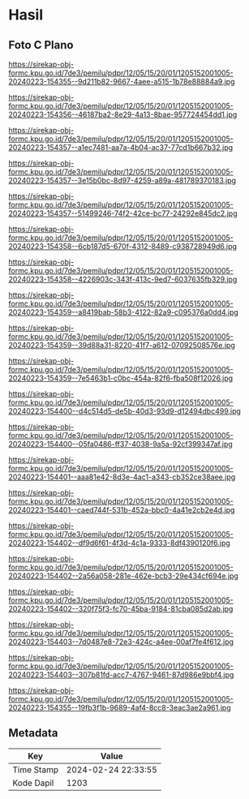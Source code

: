 # Hasil

## Foto C Plano

https://sirekap-obj-formc.kpu.go.id/7de3/pemilu/pdpr/12/05/15/20/01/1205152001005-20240223-154355--9d211b82-9667-4aee-a515-1b78e88884a9.jpg

https://sirekap-obj-formc.kpu.go.id/7de3/pemilu/pdpr/12/05/15/20/01/1205152001005-20240223-154356--46187ba2-8e29-4a13-8bae-957724454dd1.jpg

https://sirekap-obj-formc.kpu.go.id/7de3/pemilu/pdpr/12/05/15/20/01/1205152001005-20240223-154357--a1ec7481-aa7a-4b04-ac37-77cd1b667b32.jpg

https://sirekap-obj-formc.kpu.go.id/7de3/pemilu/pdpr/12/05/15/20/01/1205152001005-20240223-154357--3e15b0bc-8d97-4259-a89a-481789370183.jpg

https://sirekap-obj-formc.kpu.go.id/7de3/pemilu/pdpr/12/05/15/20/01/1205152001005-20240223-154357--51499246-74f2-42ce-bc77-24292e845dc2.jpg

https://sirekap-obj-formc.kpu.go.id/7de3/pemilu/pdpr/12/05/15/20/01/1205152001005-20240223-154358--6cb187d5-670f-4312-8489-c938728949d6.jpg

https://sirekap-obj-formc.kpu.go.id/7de3/pemilu/pdpr/12/05/15/20/01/1205152001005-20240223-154358--4226903c-343f-413c-9ed7-6037635fb329.jpg

https://sirekap-obj-formc.kpu.go.id/7de3/pemilu/pdpr/12/05/15/20/01/1205152001005-20240223-154359--a8419bab-58b3-4122-82a9-c095376a0dd4.jpg

https://sirekap-obj-formc.kpu.go.id/7de3/pemilu/pdpr/12/05/15/20/01/1205152001005-20240223-154359--39d88a31-8220-41f7-a612-07092508576e.jpg

https://sirekap-obj-formc.kpu.go.id/7de3/pemilu/pdpr/12/05/15/20/01/1205152001005-20240223-154359--7e5463b1-c0bc-454a-82f6-fba508f12026.jpg

https://sirekap-obj-formc.kpu.go.id/7de3/pemilu/pdpr/12/05/15/20/01/1205152001005-20240223-154400--d4c514d5-de5b-40d3-93d9-d12494dbc499.jpg

https://sirekap-obj-formc.kpu.go.id/7de3/pemilu/pdpr/12/05/15/20/01/1205152001005-20240223-154400--05fa0486-ff37-4038-9a5a-92cf399347af.jpg

https://sirekap-obj-formc.kpu.go.id/7de3/pemilu/pdpr/12/05/15/20/01/1205152001005-20240223-154401--aaa81e42-8d3e-4ac1-a343-cb352ce38aee.jpg

https://sirekap-obj-formc.kpu.go.id/7de3/pemilu/pdpr/12/05/15/20/01/1205152001005-20240223-154401--caed744f-531b-452a-bbc0-4a41e2cb2e4d.jpg

https://sirekap-obj-formc.kpu.go.id/7de3/pemilu/pdpr/12/05/15/20/01/1205152001005-20240223-154402--df9d6f61-4f3d-4c1a-9333-8df4390120f6.jpg

https://sirekap-obj-formc.kpu.go.id/7de3/pemilu/pdpr/12/05/15/20/01/1205152001005-20240223-154402--2a56a058-281e-462e-bcb3-29e434cf694e.jpg

https://sirekap-obj-formc.kpu.go.id/7de3/pemilu/pdpr/12/05/15/20/01/1205152001005-20240223-154402--320f75f3-fc70-45ba-9184-81cba085d2ab.jpg

https://sirekap-obj-formc.kpu.go.id/7de3/pemilu/pdpr/12/05/15/20/01/1205152001005-20240223-154403--7d0487e8-72e3-424c-a4ee-00af7fe4f612.jpg

https://sirekap-obj-formc.kpu.go.id/7de3/pemilu/pdpr/12/05/15/20/01/1205152001005-20240223-154403--307b81fd-acc7-4767-9461-87d986e9bbf4.jpg

https://sirekap-obj-formc.kpu.go.id/7de3/pemilu/pdpr/12/05/15/20/01/1205152001005-20240223-154355--19fb3f1b-9689-4af4-8cc8-3eac3ae2a961.jpg


## Metadata

| Key        | Value               |
| ---------- | ------------------- |
| Time Stamp | 2024-02-24 22:33:55 |
| Kode Dapil | 1203                |



